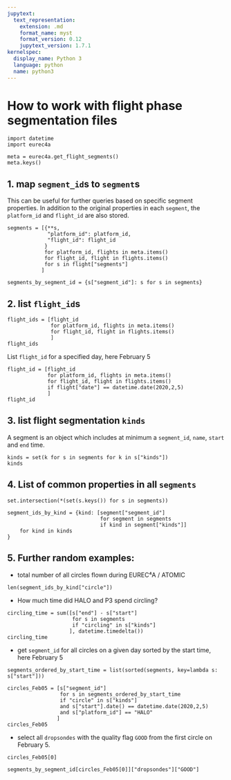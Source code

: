```yaml
---
jupytext:
  text_representation:
    extension: .md
    format_name: myst
    format_version: 0.12
    jupytext_version: 1.7.1
kernelspec:
  display_name: Python 3
  language: python
  name: python3
---
```


# How to work with flight phase segmentation files

```{code-cell} ipython3
import datetime
import eurec4a
```

```{code-cell} ipython3
meta = eurec4a.get_flight_segments()
meta.keys()
```

## 1. map `segment_id`s to `segment`s
This can be useful for further queries based on specific segment properties.
In addition to the original properties in each `segment`, the `platform_id` and `flight_id` are also stored.

```{code-cell} ipython3
segments = [{**s,
             "platform_id": platform_id,
             "flight_id": flight_id
            }
            for platform_id, flights in meta.items()
            for flight_id, flight in flights.items()
            for s in flight["segments"]
           ]
```

```{code-cell} ipython3
segments_by_segment_id = {s["segment_id"]: s for s in segments}
```

## 2. list `flight_id`s

```{code-cell} ipython3
flight_ids = [flight_id
              for platform_id, flights in meta.items()
              for flight_id, flight in flights.items()
              ]
flight_ids
```

List `flight_id` for a specified day, here February 5

```{code-cell} ipython3
flight_id = [flight_id
             for platform_id, flights in meta.items()
             for flight_id, flight in flights.items()
             if flight["date"] == datetime.date(2020,2,5)
             ]
flight_id
```

## 3. list flight segmentation `kinds`
A segment is an object which includes at minimum a `segment_id`, `name`, `start` and `end` time.

```{code-cell} ipython3
kinds = set(k for s in segments for k in s["kinds"])
kinds
```

## 4. List of common properties in all `segments`

```{code-cell} ipython3
set.intersection(*(set(s.keys()) for s in segments))
```

```{code-cell} ipython3
segment_ids_by_kind = {kind: [segment["segment_id"]
                              for segment in segments
                              if kind in segment["kinds"]]
    for kind in kinds
}
```

## 5. Further random examples:
* total number of all circles flown during EUREC⁴A / ATOMIC

```{code-cell} ipython3
len(segment_ids_by_kind["circle"])
```

* How much time did HALO and P3 spend circling?

```{code-cell} ipython3
circling_time = sum([s["end"] - s["start"]
                     for s in segments
                     if "circling" in s["kinds"]
                    ], datetime.timedelta())
circling_time
```

* get `segment_id` for all circles on a given day sorted by the start time, here February 5

```{code-cell} ipython3
segments_ordered_by_start_time = list(sorted(segments, key=lambda s: s["start"]))
```

```{code-cell} ipython3
circles_Feb05 = [s["segment_id"]
                 for s in segments_ordered_by_start_time
                 if "circle" in s["kinds"]
                 and s["start"].date() == datetime.date(2020,2,5)
                 and s["platform_id"] == "HALO"
                ]
circles_Feb05
```

* select all `dropsondes` with the quality flag `GOOD` from the first circle on February 5.

```{code-cell} ipython3
circles_Feb05[0]
```

```{code-cell} ipython3
segments_by_segment_id[circles_Feb05[0]]["dropsondes"]["GOOD"]
```
